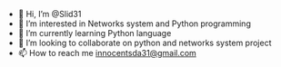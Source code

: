 - 👋 Hi, I’m @Slid31
- 👀 I’m interested in Networks system and Python programming
- 🌱 I’m currently learning Python language
- 💞️ I’m looking to collaborate on python and networks system project
- 📫 How to reach me innocentsda31@gmail.com

<!---
Slid31/Slid31 is a ✨ special ✨ repository because its `README.md` (this file) appears on your GitHub profile.
You can click the Preview link to take a look at your changes.
--->
